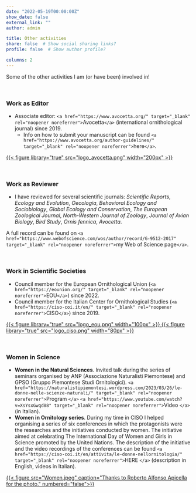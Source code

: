 ```yaml
---
date: "2022-05-19T00:00:00Z"
show_date: false
external_link: ""
author: admin

title: Other activities
share: false  # Show social sharing links?
profile: false  # Show author profile?

columns: 2
---
```

Some of the other activities I am (or have been) involved in!

<p> </p>

### Work as Editor

- Associate editor: `<a href="https://www.avocetta.org/" target="_blank" rel="noopener noreferrer">`Avocetta`</a>` (international ornithological journal) since 2019.
  - Info on how to submit your manuscript can be found `<a href="https://www.avocetta.org/author-guidelines/" target="_blank" rel="noopener noreferrer">`here`</a>`.

<a href="https://www.avocetta.org/">
{{< figure library="true" src="logo_avocetta.png" width="200px" >}}
</a>

<p> </p>

### Work as Reviewer

- I have reviewed for several scientific journals: _Scientific Reports_, _Ecology and Evolution_, _Oecologia_, _Behavioral Ecology and Sociobiology_, _Global Ecology and Conservation_, _The European Zoological Journal_, _North-Western Journal of Zoology_, _Journal of Avian Biology_, _Bird Study_, _Ornis fennica_, _Avocetta_.

A full record can be found on `<a href="https://www.webofscience.com/wos/author/record/G-9512-2017" target="_blank" rel="noopener noreferrer">`my Web of Science page`</a>`.

<p> </p>

### Work in Scientific Societies

- Council member for the European Ornithological Union (`<a href="https://eounion.org/" target="_blank" rel="noopener noreferrer">`EOU`</a>`) since 2022.
- Council member for the Italian Center for Ornithological Studies (`<a href="https://ciso-coi.it/en/" target="_blank" rel="noopener noreferrer">`CISO`</a>`) since 2019.

<div class="row justify-content-center">
<a href="https://eounion.org/" target="_blank" rel="noopener noreferrer">
{{< figure library="true" src="logo_eou.png" width="100px" >}}
</a>
<a href="https://ciso-coi.it/en/" target="_blank" rel="noopener noreferrer">
{{< figure library="true" src="logo_ciso.png" width="80px" >}}
</a>
</div>

<p> </p>

### Women in Science

- **Women in the Natural Sciences**. Invited talk during the series of seminars organised by ANP (Associazione Naturalisti Piemontese) and GPSO (Gruppo Piemontese Studi Ornitologici). `<a href="https://naturalistipiemontesi.wordpress.com/2023/03/26/le-donne-nelle-scienze-naturali/" target="_blank" rel="noopener noreferrer">`Program `</a>` `<a href="https://www.youtube.com/watch?v=XsYsxGwqd88" target="_blank" rel="noopener noreferrer">`Video `</a>` (in Italian).
- **Women in Ornitology series**. During my time in CISO I helped organising a series of six conferences in which the protagonists were the researches and the initiatives conducted by women. The initiative aimed at celebrating The International Day of Women and Girls in Science promoted by the United Nations. The description of the initiative and the video recordings of the conferences can be found `<a href="https://ciso-coi.it/en/attivita/le-donne-nellornitologia/" target="_blank" rel="noopener noreferrer">`HERE `</a>` (description in English, videos in Italian).

<a href="https://ciso-coi.it/en/attivita/le-donne-nellornitologia/" target="_blank" rel="noopener noreferrer">
{{< figure src="Women.jpeg" caption="Thanks to Roberto Alfonso Apicella for the photo." numbered="false">}}
</a>
